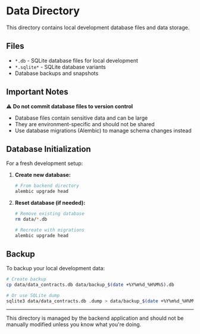 # Data Directory

This directory contains local development database files and data storage.

## Files

- `*.db` - SQLite database files for local development
- `*.sqlite*` - SQLite database variants
- Database backups and snapshots

## Important Notes

⚠️ **Do not commit database files to version control**

- Database files contain sensitive data and can be large
- They are environment-specific and should not be shared
- Use database migrations (Alembic) to manage schema changes instead

## Database Initialization

For a fresh development setup:

1. **Create new database:**
   ```bash
   # From backend directory
   alembic upgrade head
   ```

2. **Reset database (if needed):**
   ```bash
   # Remove existing database
   rm data/*.db
   
   # Recreate with migrations
   alembic upgrade head
   ```

## Backup

To backup your local development data:

```bash
# Create backup
cp data/data_contracts.db data/backup_$(date +%Y%m%d_%H%M%S).db

# Or use SQLite dump
sqlite3 data/data_contracts.db .dump > data/backup_$(date +%Y%m%d_%H%M%S).sql
```

---

This directory is managed by the backend application and should not be manually modified unless you know what you're doing.
